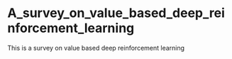 # A_survey_on_value_based_deep_reinforcement_learning
This is a survey on value based deep reinforcement learning
